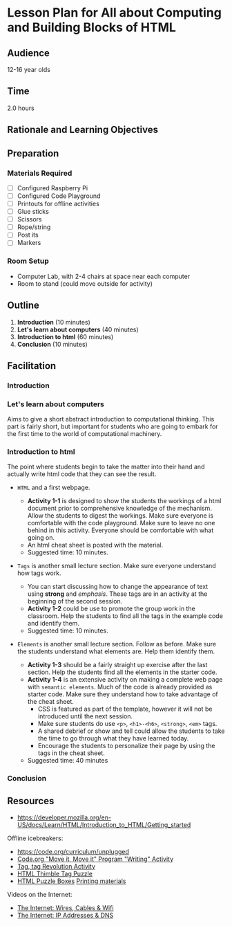 # Lesson Plan for All about Computing and Building Blocks of HTML

## Audience

12-16 year olds

## Time

2.0 hours

## Rationale and Learning Objectives


## Preparation

### Materials Required

- [ ] Configured Raspberry Pi
- [ ] Configured Code Playground
- [ ] Printouts for offline activities
- [ ] Glue sticks
- [ ] Scissors
- [ ] Rope/string
- [ ] Post its
- [ ] Markers

### Room Setup

- Computer Lab, with 2-4 chairs at space near each computer
- Room to stand (could move outside for activity)

## Outline

1. **Introduction** (10 minutes)
1. **Let's learn about computers** (40 minutes)
1. **Introduction to html** (60 minutes)
1. **Conclusion** (10 minutes)

## Facilitation

### Introduction

### Let's learn about computers

Aims to give a short abstract introduction to computational thinking. This part is fairly short, but important for students who are going to embark for the first time to the world of computational machinery.

### Introduction to html

The point where students begin to take the matter into their hand and actually write html code that they can see the result.

- `HTML` and a first webpage.
  - **Activity 1-1** is designed to show the students the workings of a html document prior to comprehensive knowledge of the mechanism. Allow the students to digest the workings. Make sure everyone is comfortable with the code playground. Make sure to leave no one behind in this activity. Everyone should be comfortable with what going on.
  - An html cheat sheet is posted with the material.
  - Suggested time: 10 minutes.

- `Tags` is another small lecture section. Make sure everyone understand how tags work.
  - You can start discussing how to change the appearance of text using **strong** and _emphasis_. These tags are in an activity at the beginning of the second session.
  - **Activity 1-2** could be use to promote the group work in the classroom. Help the students to find all the tags in the example code and identify them.
  - Suggested time: 10 minutes.

- `Elements` is another small lecture section. Follow as before. Make sure the students understand what elements are. Help them identify them.
  - **Activity 1-3** should be a fairly straight up exercise after the last section. Help the students find all the elements in the starter code.
  - **Activity 1-4** is an extensive activity on making a complete web page with `semantic elements`. Much of the code is already provided as starter code. Make sure they understand how to take advantage of the cheat sheet.
    - CSS is featured as part of the template, however it will not be introduced until the next session.
    - Make sure students do use `<p>`, `<h1>-<h6>`, `<strong>`, `<em>` tags.
    - A shared debrief or show and tell could allow the students to take the time to go through what they have learned today.
    - Encourage the students to personalize their page by using the tags in the cheat sheet.
  - Suggested time: 40 minutes

### Conclusion

## Resources

- https://developer.mozilla.org/en-US/docs/Learn/HTML/Introduction_to_HTML/Getting_started

Offline icebreakers:

- https://code.org/curriculum/unplugged
- [Code.org "Move it, Move it" Program "Writing" Activity](https://studio.code.org/s/courseb-2018/stage/1/puzzle/1)
- [Tag, tag Revolution Activity](https://mousemeredith.makes.org/thimble/LTE2Mjc5Nzk3NzY=/tag-tag-revolution-activity)
- [HTML Thimble Tag Puzzle](https://mozilla.github.io/curriculum-final/offline-icebreakers/session02-html-thimble-tag-puzzle.html#overview)
- [HTML Puzzle Boxes](https://mozilla.github.io/curriculum-final/offline-icebreakers/session06-html-puzzle-box.html#overview) [Printing materials](https://www.dropbox.com/s/lv7u8tqawawudiy/html-puzzle-box.pdf?dl=0)

Videos on the Internet:

- [The Internet: Wires, Cables & Wifi](https://www.youtube.com/watch?v=ZhEf7e4kopM)
- [The Internet: IP Addresses & DNS](https://www.youtube.com/watch?v=5o8CwafCxnU)
